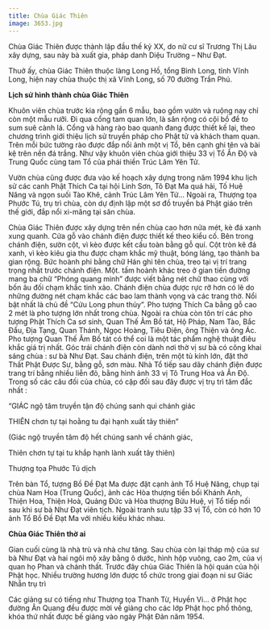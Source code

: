 ```yaml
---
title: Chùa Giác Thiên
image: 3653.jpg
---
```


Chùa Giác Thiên được thành lập đầu thế kỷ XX, do nữ cư sĩ Trương Thị Lâu xây dựng, sau này bà xuất gia, pháp danh Diệu Trường – Như Đạt. 

Thuở ấy, chùa Giác Thiên thuộc làng Long Hồ, tổng Bình Long, tỉnh Vĩnh Long, hiện nay chùa thuộc thị xã Vĩnh Long, số 70 đường Trần Phú.

**Lịch sử hình thành chùa Giác Thiên**

Khuôn viên chùa trước kia rộng gần 6 mẫu, bao gồm vườn và ruộng nay chỉ còn một mẫu rưỡi. Đi qua cổng tam quan lớn, là sân rộng có cội bồ đề to sum suê cành lá. Cổng và hàng rào bao quanh đang được thiết kế lại, theo chương trình giới thiệu lịch sử truyền pháp cho Phật tử và khách tham quan. Trên mỗi bức tường rào được đắp nổi ảnh một vị Tổ, bên cạnh ghi tên và bài kệ trên nền đá trắng. Như vậy khuôn viên chùa giới thiệu 33 vị Tổ Ấn Độ và Trung Quốc cùng tam Tổ của phái thiền Trúc Lâm Yên Tử.

Vườn chùa cũng được đưa vào kế hoạch xây dựng trong năm 1994 khu lịch sử các canh Phật Thích Ca tại hội Linh Sơn, Tô Đạt Ma quá hải, Tố Huệ Năng và ngọn suối Tào Khê, cảnh Trúc Lâm Yên Tử… Ngoài ra, Thượng tọa Phước Tú, trụ trì chùa, còn dự định lập một sơ đồ truyền bá Phật giáo trên thế giới, đắp nổi xi-măng tại sân chùa.

Chùa Giác Thiên được xây dựng trên nền chùa cao hơn nửa mét, kè đá xanh xung quanh. Cửa gỗ vào chánh điện được thiết kế theo kiểu cố. Bên trong chánh điện, sườn cột, vì kèo được kết cấu toàn bằng gỗ quí. Cột tròn kê đá xanh, vì kèo kiêu gia thu được chạm khắc mỹ thuật, bóng láng, tạo thành ba gian rộng. Bức hoành phi bằng chữ Hán ghi tên chùa, treo tại vị trí trang trọng nhất trước chánh điện. Một. tấm hoành khác treo ở gian tiền đường mang ba chữ “Phóng quang minh” được viết bằng nét chữ thao cùng với bốn âu đối chạm khắc tinh xảo. Chánh điện chùa được rực rỡ hơn có lẽ do những đường nét chạm khắc các bao lam thành vọng và các trang thờ. Nổi bật nhất là chủ đề “Cửu Long phun thủy”. Pho tượng Thích Ca bằng gỗ cao 2 mét là pho tượng lớn nhất trong chùa. Ngoài ra chùa còn tôn trí các pho tượng Phật Thích Ca sơ sinh, Quan Thế Âm Bồ tát, Hộ Pháp, Nam Tào, Bắc Đẩu, Địa Tạng, Quan Thánh, Ngọc Hoàng, Tiêu Điện, ông Thiện và ông Ác. Pho tượng Quan Thế Âm Bồ tát có thể coi là một  tác phẩm nghệ thuật điêu khắc giá trị  nhất. Góc trái chánh điện còn dành nơi thờ vị sư bà có công khai sáng chùa : sư bà Như Đạt. Sau chánh điện, trên một tủ kính lớn, đặt thờ Thất Phật Được Sư, bằng gỗ, sơn màu. Nhà Tổ tiếp sau dãy chánh điện được trang trí bằng nhiều liễn đỏ, bằng hình ảnh 33 vị Tô Trung Hoa và Ấn Độ. Trong số các câu đối của chùa, có cặp đối sau đây được vị trụ trì tâm đắc nhất :

“GIÁC ngộ tâm truyền tận độ chúng sanh qui chánh giác

THIÊN chơn tự tại hoằng tu đại hạnh xuất tây thiên”

(Giác ngộ truyền tâm độ hết chúng sanh về chánh giác,

Thiên chơn tự tại tu khắp hạnh lành xuất tây thiên)

Thượng tọa Phước Tú dịch

Trên bàn Tổ, tượng Bồ Đề Đạt Ma được đặt cạnh ảnh Tổ Huệ Năng, chụp tại chùa Nam Hoa (Trung Quốc), ảnh các Hòa thượng tiền bối Khánh Anh, Thiện Hoa, Thiện Hoà, Quảng Đức và Hòa thượng Bửu Huệ, vị Tổ tiếp nối sau khi sư bà Như Đạt viên tịch. Ngoài tranh sưu tập 33 vị Tổ, còn có hơn 10 ảnh Tổ Bồ Đề Đạt Ma với nhiều kiểu khác nhau.

**Chùa Giác Thiên thờ ai**

Gian cuối cùng là nhà trù và nhà chư tăng. Sau chùa còn lại tháp mộ của sư bà Như Đạt và hai ngôi  mộ xây bằng ô dước, hình hộp vuông, cao 2m, của vị quan họ Phan và chánh thất. Trước đây chùa Giác Thiên là hội quán của hội Phật học. Nhiều trường hương lớn được tổ chức trong giai đoạn ni sư Giác Nhẫn trụ trì

Các giảng sư có tiếng như Thượng tọa Thanh Từ, Huyền Vi… ở Phật học đường Ân Quang đều được mời về giảng cho các Iớp Phật học phổ thông, khóa thứ nhất được bế giảng vào ngày Phật Đản năm 1954.
